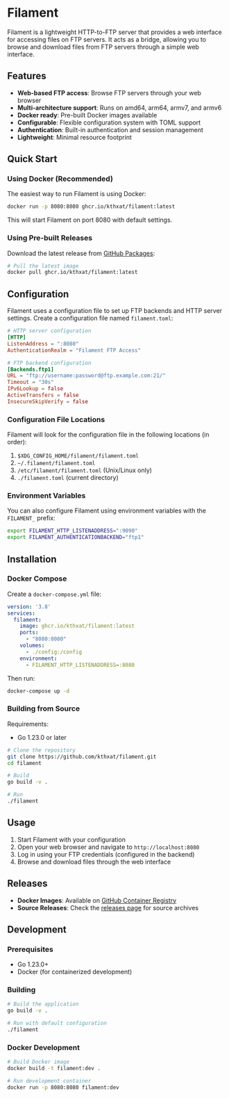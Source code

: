 # Filament

Filament is a lightweight HTTP-to-FTP server that provides a web interface for accessing files on FTP servers. It acts as a bridge, allowing you to browse and download files from FTP servers through a simple web interface.

## Features

- **Web-based FTP access**: Browse FTP servers through your web browser
- **Multi-architecture support**: Runs on amd64, arm64, armv7, and armv6
- **Docker ready**: Pre-built Docker images available
- **Configurable**: Flexible configuration system with TOML support
- **Authentication**: Built-in authentication and session management
- **Lightweight**: Minimal resource footprint

## Quick Start

### Using Docker (Recommended)

The easiest way to run Filament is using Docker:

```bash
docker run -p 8080:8080 ghcr.io/kthxat/filament:latest
```

This will start Filament on port 8080 with default settings.

### Using Pre-built Releases

Download the latest release from [GitHub Packages](https://github.com/kthxat/filament/pkgs/container/filament):

```bash
# Pull the latest image
docker pull ghcr.io/kthxat/filament:latest
```

## Configuration

Filament uses a configuration file to set up FTP backends and HTTP server settings. Create a configuration file named `filament.toml`:

```toml
# HTTP server configuration
[HTTP]
ListenAddress = ":8080"
AuthenticationRealm = "Filament FTP Access"

# FTP backend configuration
[Backends.ftp1]
URL = "ftp://username:password@ftp.example.com:21/"
Timeout = "30s"
IPv6Lookup = false
ActiveTransfers = false
InsecureSkipVerify = false
```

### Configuration File Locations

Filament will look for the configuration file in the following locations (in order):

1. `$XDG_CONFIG_HOME/filament/filament.toml`
2. `~/.filament/filament.toml`
3. `/etc/filament/filament.toml` (Unix/Linux only)
4. `./filament.toml` (current directory)

### Environment Variables

You can also configure Filament using environment variables with the `FILAMENT_` prefix:

```bash
export FILAMENT_HTTP_LISTENADDRESS=":9090"
export FILAMENT_AUTHENTICATIONBACKEND="ftp1"
```

## Installation

### Docker Compose

Create a `docker-compose.yml` file:

```yaml
version: '3.8'
services:
  filament:
    image: ghcr.io/kthxat/filament:latest
    ports:
      - "8080:8080"
    volumes:
      - ./config:/config
    environment:
      - FILAMENT_HTTP_LISTENADDRESS=:8080
```

Then run:

```bash
docker-compose up -d
```

### Building from Source

Requirements:
- Go 1.23.0 or later

```bash
# Clone the repository
git clone https://github.com/kthxat/filament.git
cd filament

# Build
go build -v .

# Run
./filament
```

## Usage

1. Start Filament with your configuration
2. Open your web browser and navigate to `http://localhost:8080`
3. Log in using your FTP credentials (configured in the backend)
4. Browse and download files through the web interface

## Releases

- **Docker Images**: Available on [GitHub Container Registry](https://github.com/kthxat/filament/pkgs/container/filament)
- **Source Releases**: Check the [releases page](https://github.com/kthxat/filament/releases) for source archives

## Development

### Prerequisites

- Go 1.23.0+
- Docker (for containerized development)

### Building

```bash
# Build the application
go build -v .

# Run with default configuration
./filament
```

### Docker Development

```bash
# Build Docker image
docker build -t filament:dev .

# Run development container
docker run -p 8080:8080 filament:dev
```
